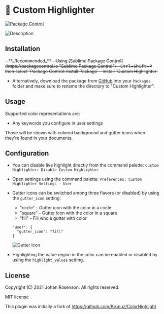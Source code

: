 # 🎨 Custom Highlighter

[![Package Control](https://img.shields.io/packagecontrol/dt/Custom%20Highlighter.svg)](https://packagecontrol.io/packages/Custom%20Highlighter)

![Description](screenshots/screenshot.gif?raw=true)

## Installation

<strike>
- **_Recommended_** - Using [Sublime Package Control](https://packagecontrol.io "Sublime Package Control")
    - <kbd>Ctrl</kbd>+<kbd>Shift</kbd>+<kbd>P</kbd> then select `Package Control: Install Package`
    - install `Custom Highlighter`
</strike>

- Alternatively, download the package from [GitHub](https://github.com/devlop-ab/custom-highlighter "Custom Highlighter") into your `Packages` folder and make sure to rename the directory to "Custom Highlighter".


## Usage

Supported color representations are:

- Any keywords you configure in user settings

Those will be shown with colored background and gutter icons when they're found in
your documents.


## Configuration

- You can disable live highlight directly from the command palette:
  `Custom Highlighter: Disable Custom Highlighter`

- Open settings using the command palette:
  `Preferences: Custom Highlighter Settings - User`

- Gutter icons can be switched among three flavors (or disabled) by using
  the `gutter_icon` setting:

  + "circle" - Gutter icon with the color in a circle
  + "square" - Gutter icon with the color in a square
  + "fill" - Fill whole gutter with color

  ```
  "user": {
    "gutter_icon": "fill"
  }
  ```

  ![Gutter Icon](screenshots/gutter_icon.png?raw=true)

- Highlighting the value region in the color can be enabled or disabled by
  using the `highlight_values` setting.


## License

Copyright (C) 2021 Johan Rosenson. All rights reserved.

MIT license

This plugin was initially a fork of
https://github.com/Kronuz/ColorHighlight
